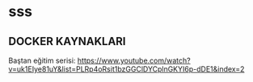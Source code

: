 # sss


DOCKER KAYNAKLARI
----------------------------

Baştan eğitim serisi: https://www.youtube.com/watch?v=uk1EIye81uY&list=PLRp4oRsit1bzGGClDYCplnGKYI6p-dDE1&index=2

